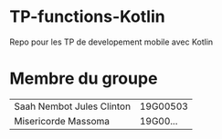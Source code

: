# TP-functions-Kotlin
Repo pour les TP de developement mobile avec Kotlin

<h1>Membre du groupe</h1>
<table>
  <tr>
    <td>Saah Nembot Jules Clinton</td>
    <td>19G00503</td>
  </tr>
   <tr>
    <td>Misericorde Massoma</td>
    <td>19G00...</td>
  </tr>
</table>

